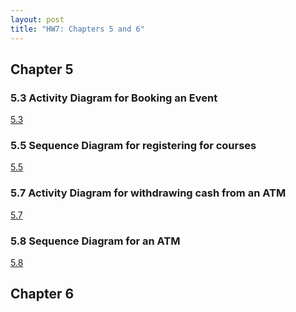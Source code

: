 ```yaml
---
layout: post
title: "HW7: Chapters 5 and 6"  
---
```


## Chapter 5

### 5.3 Activity Diagram for Booking an Event

[5.3](https://github.com/pmccabe5/pmccabe5.github.io/blob/master/5-3.png)

### 5.5 Sequence Diagram for registering for courses

[5.5](https://github.com/pmccabe5/pmccabe5.github.io/blob/master/5-5.png)

### 5.7 Activity Diagram for withdrawing cash from an ATM

[5.7](https://github.com/pmccabe5/pmccabe5.github.io/blob/master/5-7.png)

### 5.8 Sequence Diagram for an ATM

[5.8](https://github.com/pmccabe5/pmccabe5.github.io/blob/master/5-8.png)

## Chapter 6